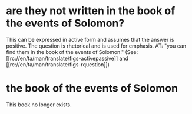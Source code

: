 # are they not written in the book of the events of Solomon?

This can be expressed in active form and assumes that the answer is positive. The question is rhetorical and is used for emphasis. AT: "you can find them in the book of the events of Solomon." (See: [[rc://en/ta/man/translate/figs-activepassive]] and [[rc://en/ta/man/translate/figs-rquestion]])

# the book of the events of Solomon

This book no longer exists.

